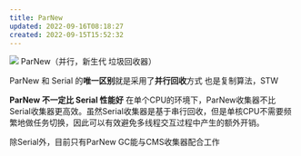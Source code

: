 ```yaml
---
title: ParNew
updated: 2022-09-16T08:18:27
created: 2022-09-15T15:52:32
---
```


![](C:\Users\82609\AppData\Local\Temp\Java\pandoc/media/image1.png)
ParNew（并行，新生代 垃圾回收器）

ParNew 和 Serial 的**唯一区别**就是采用了**并行回收**方式
也是复制算法，STW

**ParNew 不一定比 Serial 性能好**
在单个CPU的环境下，ParNew收集器不比Serial收集器更高效。虽然Serial收集器是基于串行回收，但是单核CPU不需要频繁地做任务切换，因此可以有效避免多线程交互过程中产生的额外开销。

除Serial外，目前只有ParNew GC能与CMS收集器配合工作

